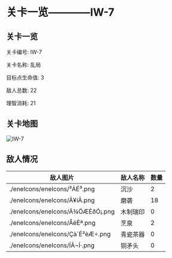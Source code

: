 # 关卡一览————IW-7


## 关卡一览

关卡编号: IW-7

关卡名称: 乱局

目标点生命值: 3

敌人总数: 22

理智消耗: 21


## 关卡地图
![IW-7](./oprMap/IW-7.png)

## 敌人情况

| 敌人图片 | 敌人名称 | 数量  |
|---------|-----|-----|
| ./eneIcons/eneIcons/³ÁÉ³.png| 沉沙  |   2  |
| ./eneIcons/eneIcons/Ä¥íÃ.png| 磨砻  |   18  |
| ./eneIcons/eneIcons/Ä¾ÖÆÈðÓ¡.png| 木制瑞印  |   0  |
| ./eneIcons/eneIcons/ÅëÈª.png| 烹泉  |   2  |
| ./eneIcons/eneIcons/Çà´É²èÆ÷.png| 青瓷茶器  |   0  |
| ./eneIcons/eneIcons/Í­Ã¬Í·.png| 铜矛头  |   0  |
